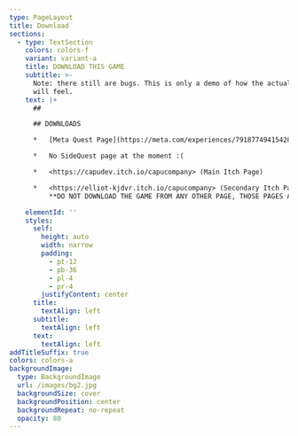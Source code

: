 ```yaml
---
type: PageLayout
title: Download
sections:
  - type: TextSection
    colors: colors-f
    variant: variant-a
    title: DOWNLOAD THIS GAME
    subtitle: >-
      Note: there still are bugs. This is only a demo of how the actual game
      will feel.
    text: |+
      ##

      ## DOWNLOADS

      *   [Meta Quest Page](https://meta.com/experiences/7918774941542807)

      *   No SideQuest page at the moment :(

      *   <https://capudev.itch.io/capucompany> (Main Itch Page)

      *   <https://elliot-kjdvr.itch.io/capucompany> (Secondary Itch Page)
          **DO NOT DOWNLOAD THE GAME FROM ANY OTHER PAGE, THOSE PAGES ARE FAKE AND ARE TRYING TO STEAL YOUR IP**

    elementId: ''
    styles:
      self:
        height: auto
        width: narrow
        padding:
          - pt-12
          - pb-36
          - pl-4
          - pr-4
        justifyContent: center
      title:
        textAlign: left
      subtitle:
        textAlign: left
      text:
        textAlign: left
addTitleSuffix: true
colors: colors-a
backgroundImage:
  type: BackgroundImage
  url: /images/bg2.jpg
  backgroundSize: cover
  backgroundPosition: center
  backgroundRepeat: no-repeat
  opacity: 80
---
```

